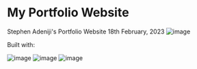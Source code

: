 # My Portfolio Website

 Stephen Adeniji's Portfolio Website
 18th February, 2023
![image](https://user-images.githubusercontent.com/89282358/221303931-2287d1d9-7e41-4a5c-a089-199a2bc072b3.png)

Built with:

![image](https://user-images.githubusercontent.com/89282358/221303240-440aae0c-451f-4dbe-80c5-3ea8c21c73ad.png)
![image](https://user-images.githubusercontent.com/89282358/221303358-89dd606b-c059-4678-994f-fb49871ab33a.png)
![image](https://user-images.githubusercontent.com/89282358/221303415-1520d688-ff30-4150-bd19-5684f71bad39.png)
